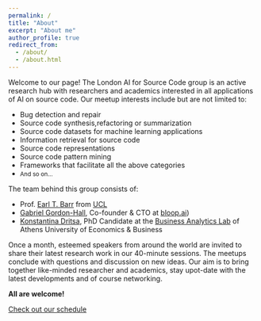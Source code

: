 ```yaml
---
permalink: /
title: "About"
excerpt: "About me"
author_profile: true
redirect_from: 
  - /about/
  - /about.html
---
```


Welcome to our page! The London AI for Source Code group is an active research hub with researchers and academics interested in all applications of AI on source code. Our meetup interests include but are not limited to:

- Bug detection and repair
- Source code synthesis,refactoring or summarization
- Source code datasets for machine learning applications
- Information retrieval for source code
- Source code representations
- Source code pattern mining
- Frameworks that facilitate all the above categories
- <small>And so on...</small>

The team behind this group consists of:
- Prof. [Earl T. Barr](https://earlbarr.com/) from [UCL](https://www.ucl.ac.uk/)
- [Gabriel Gordon-Hall](https://ggordonhall.github.io/), Co-founder & CTO at [bloop.ai](https://bloop.ai/))
- [Konstantina Dritsa](https://dritsa-konstantina.github.io/), PhD Candidate at the [Business Analytics Lab](https://www.balab.aueb.gr/) of Athens University of Economics & Business

Once a month, esteemed speakers from around the world are invited to share their latest research work in our 40-minute sessions. The meetups conclude with questions and discussion on new ideas. Our aim is to bring together like-minded researcher and academics, stay upot-date with the latest developments and of course networking.

**All are welcome!**

[Check out our schedule]()

